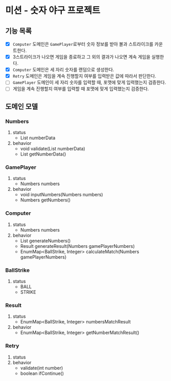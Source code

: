 # 미션 - 숫자 야구 프로젝트

## 기능 목록
- [x] `Computer` 도메인은 `GamePlayer`로부터 숫자 정보를 받아 볼과 스트라이크를 카운트한다.
- [x] 3스트라이크가 나오면 게임을 종료하고 그 외의 결과가 나오면 계속 게임을 실행한다.
- [x] `Computer` 도메인은 세 자리 숫자를 랜덤으로 생성한다.
- [x] `Retry` 도메인은 게임을 계속 진행할지 여부를 입력받은 값에 따라서 판단한다.
- [ ] `GamePlayer` 도메인이 세 자리 숫자를 입력할 때, 포맷에 맞게 입력했는지 검증한다.
- [ ] 게임을 계속 진행할지 여부를 입력할 때 포맷에 맞게 입력했는지 검증한다.

## 도메인 모델
### Numbers
1. status
   - List<Integer> numberData
2. behavior
   - void validate(List<Integer> numberData)
   - List<Integer> getNumberData()

### GamePlayer
1. status
   - Numbers numbers
2. behavior
   - void inputNumbers(Numbers numbers)
   - Numbers getNumbers()

### Computer
1. status
   - Numbers numbers
2. behavior
   - List<Integer> generateNumbers()
   - Result generateResult(Numbers gamePlayerNumbers)
   - EnumMap<BallStrike, Integer> calculateMatch(Numbers gamePlayerNumbers) 

### BallStrike
1. status
   - BALL
   - STRIKE

### Result
1. status
   - EnumMap<BallStrike, Integer> numbersMatchResult
2. behavior
   - EnumMap<BallStrike, Integer> getNumberMatchResult()

### Retry
1. status
2. behavior
   - validate(int number)
   - boolean ifContinue()